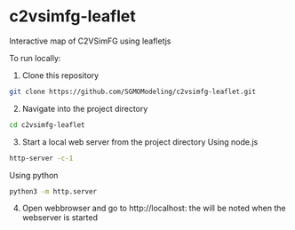 # c2vsimfg-leaflet

Interactive map of C2VSimFG using leafletjs

To run locally:

1. Clone this repository

```bash
git clone https://github.com/SGMOModeling/c2vsimfg-leaflet.git
```

2. Navigate into the project directory

```bash
cd c2vsimfg-leaflet
```

3. Start a local web server from the project directory
   Using node.js

```bash
http-server -c-1
```

Using python

```bash
python3 -m http.server
```

4. Open webbrowser and go to http://localhost:<PORT>
   the <PORT> will be noted when the webserver is started
